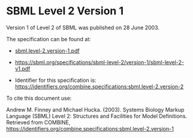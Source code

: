 # SBML Level 2 Version 1
Version 1 of Level 2 of SBML was published on 28 June 2003.

The specification can be found at:

* [sbml.level-2.version-1.pdf](https://raw.githubusercontent.com/combine-org/combine-specifications/main/specifications/files/sbml.level-2.version-1.pdf)
* https://sbml.org/specifications/sbml-level-2/version-1/sbml-level-2-v1.pdf

* Identifier for this specification is: https://identifiers.org/combine.specifications:sbml.level-2.version-2

To cite this document use:

Andrew M. Finney and Michael Hucka. (2003). Systems Biology Markup Language (SBML) Level 2: Structures and Facilities for Model Definitions. Retrieved from COMBINE, https://identifiers.org/combine.specifications:sbml.level-2.version-1
